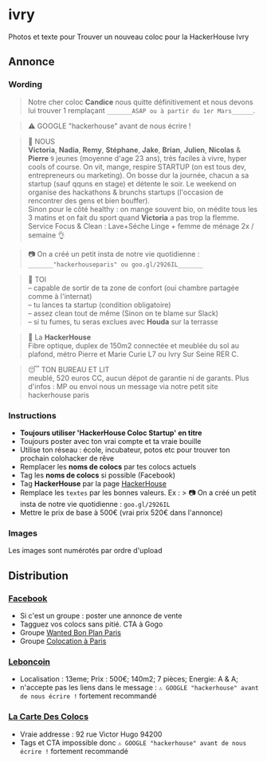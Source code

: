 # ivry
Photos et texte pour Trouver un nouveau coloc pour la HackerHouse Ivry

## Annonce
### Wording
> Notre cher coloc **Candice** nous quitte définitivement et nous devons lui trouver 1 remplaçant `_______ASAP ou à partir du 1er Mars______`.

> ⚠️ GOOGLE "hackerhouse" avant de nous écrire !

> 👫 NOUS  
> **Victoria**, **Nadia**, **Remy**, **Stéphane**, **Jake**, **Brian**, **Julien**, **Nicolas** & **Pierre** `9` jeunes (moyenne d'age 23 ans), très faciles à vivre, hyper cools of course.
On vit, mange, respire STARTUP (on est tous dev, entrepreneurs ou marketing).
On bosse dur la journée, chacun a sa startup (sauf qquns en stage) et détente le soir. Le weekend on organise des hackathons & brunchs startups (l'occasion de rencontrer des gens et bien bouffer).  
Sinon pour le côté healthy : on mange souvent bio, on médite tous les 3 matins et on fait du sport quand **Victoria** a pas trop la flemme.  
Service Focus & Clean : Lave+Séche Linge + femme de ménage 2x / semaine 👌

> 📷 On a créé un petit insta de notre vie quotidienne : `_______"hackerhouseparis" ou goo.gl/2926IL_______`

> 👱 TOI  
> – capable de sortir de ta zone de confort (oui chambre partagée comme à l'internat)  
> – tu lances ta startup (condition obligatoire)  
> – assez clean tout de même (Sinon on te blame sur Slack)  
> – si tu fumes, tu seras exclues avec **Houda** sur la terrasse  


> 🏡 La **HackerHouse**  
> Fibre optique, duplex de 150m2 connectée et meublée du sol au plafond, métro Pierre et Marie Curie L7 ou Ivry Sur Seine RER C.

> 😴 TON BUREAU ET LIT  
> meublé, 520 euros CC, aucun dépot de garantie ni de garants.
> Plus d'infos : MP ou envoi nous un message via notre petit site hackerhouse paris

### Instructions
- **Toujours utiliser 'HackerHouse Coloc Startup' en titre**
- Toujours poster avec ton vrai compte et ta vraie bouille
- Utilise ton réseau : école, incubateur, potos etc pour trouver ton prochain colohacker de rêve
- Remplacer les **noms de colocs** par tes colocs actuels
- Tag les **noms de colocs** si possible (Facebook)
- Tag **HackerHouse** par la page [HackerHouse](https://www.facebook.com/hackerhouseparis/)
- Remplace les `textes` par les bonnes valeurs. Ex : > 📷 On a créé un petit insta de notre vie quotidienne : `goo.gl/2926IL`
- Mettre le prix de base à 500€ (vrai prix 520€ dans l'annonce)

### Images
Les images sont numérotés par ordre d'upload

## Distribution
### [Facebook](https://facebook.com)
- Si c'est un groupe : poster une annonce de vente
- Tagguez vos colocs sans pitié. CTA à Gogo
- Groupe [Wanted Bon Plan Paris](https://www.facebook.com/groups/WantedBP/)
- Groupe [Colocation à Paris](https://www.facebook.com/groups/Colocation.in.Paris/)

### [Leboncoin](https://www.leboncoin.fr/ai/form/0?ca=12_s)
- Localisation : 13eme; Prix : 500€; 140m2; 7 pièces; Energie: A & A;
- n'accepte pas les liens dans le message : `⚠️ GOOGLE "hackerhouse" avant de nous écrire !` fortement recommandé

### [La Carte Des Colocs](http://lacartedescolocs.fr)
- Vraie addresse : 92 rue Victor Hugo 94200
- Tags et CTA impossible donc `⚠️ GOOGLE "hackerhouse" avant de nous écrire !` fortement recommandé




